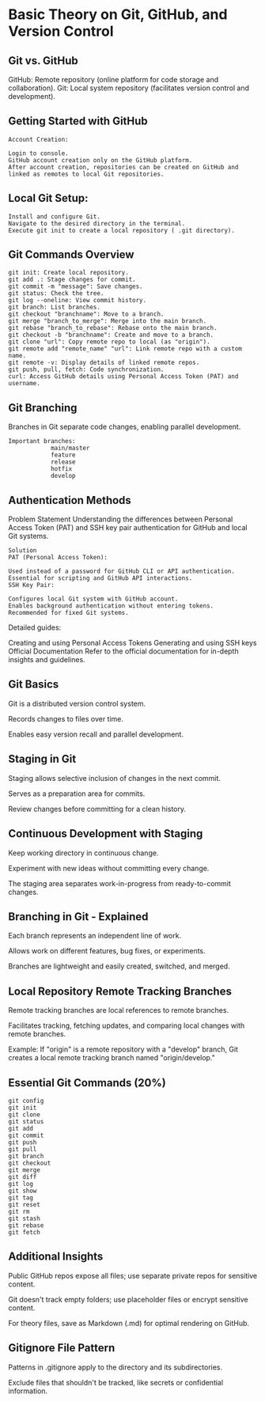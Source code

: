 # **Basic Theory on Git, GitHub, and Version Control**
## Git vs. GitHub
GitHub: Remote repository (online platform for code storage and collaboration).
Git: Local system repository (facilitates version control and development).
## Getting Started with GitHub
```
Account Creation:

Login to console.
GitHub account creation only on the GitHub platform.
After account creation, repositories can be created on GitHub and linked as remotes to local Git repositories.
```
## Local Git Setup:
```
Install and configure Git.
Navigate to the desired directory in the terminal.
Execute git init to create a local repository ( .git directory).
```
## Git Commands Overview
```
git init: Create local repository.
git add .: Stage changes for commit.
git commit -m "message": Save changes.
git status: Check the tree.
git log --oneline: View commit history.
git branch: List branches.
git checkout "branchname": Move to a branch.
git merge "branch_to_merge": Merge into the main branch.
git rebase "branch_to_rebase": Rebase onto the main branch.
git checkout -b "branchname": Create and move to a branch.
git clone "url": Copy remote repo to local (as "origin").
git remote add "remote_name" "url": Link remote repo with a custom name.
git remote -v: Display details of linked remote repos.
git push, pull, fetch: Code synchronization.
curl: Access GitHub details using Personal Access Token (PAT) and username.
```
## Git Branching
Branches in Git separate code changes, enabling parallel development.
```
Important branches: 
            main/master
            feature 
            release 
            hotfix
            develop
```
## Authentication Methods
Problem Statement
Understanding the differences between Personal Access Token (PAT) and SSH key pair authentication for GitHub and local Git systems.
```
Solution
PAT (Personal Access Token):

Used instead of a password for GitHub CLI or API authentication.
Essential for scripting and GitHub API interactions.
SSH Key Pair:

Configures local Git system with GitHub account.
Enables background authentication without entering tokens.
Recommended for fixed Git systems.
```
Detailed guides:

Creating and using Personal Access Tokens
Generating and using SSH keys
Official Documentation
Refer to the official documentation for in-depth insights and guidelines.

## Git Basics
Git is a distributed version control system.

Records changes to files over time.

Enables easy version recall and parallel development.

## Staging in Git
Staging allows selective inclusion of changes in the next commit.

Serves as a preparation area for commits.

Review changes before committing for a clean history.

## Continuous Development with Staging

Keep working directory in continuous change.

Experiment with new ideas without committing every change.

The staging area separates work-in-progress from ready-to-commit changes.

## Branching in Git - Explained
Each branch represents an independent line of work.

Allows work on different features, bug fixes, or experiments.

Branches are lightweight and easily created, switched, and merged.

## Local Repository Remote Tracking Branches
Remote tracking branches are local references to remote branches.

Facilitates tracking, fetching updates, and comparing local changes with remote branches.

Example: If "origin" is a remote repository with a "develop" branch, Git creates a local remote tracking branch named "origin/develop."

## Essential Git Commands (20%)
```
git config
git init
git clone
git status
git add
git commit
git push
git pull
git branch
git checkout
git merge
git diff
git log
git show
git tag
git reset
git rm
git stash
git rebase
git fetch
```
## Additional Insights
Public GitHub repos expose all files; use separate private repos for sensitive content.

Git doesn't track empty folders; use placeholder files or encrypt sensitive content.

For theory files, save as Markdown (.md) for optimal rendering on GitHub.

## Gitignore File Pattern

Patterns in .gitignore apply to the directory and its subdirectories.

Exclude files that shouldn't be tracked, like secrets or confidential information.
